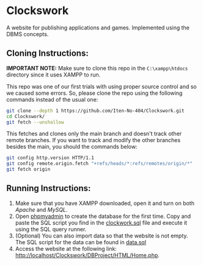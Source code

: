 # Clockswork
A website for publishing applications and games. Implemented using the DBMS concepts.

## Cloning Instructions:
**IMPORTANT NOTE:**
Make sure to clone this repo in the `C:\xampp\htdocs` directory since it uses XAMPP to run.

This repo was one of our first trials with using proper source control and so we caused some errors. So, please clone the repo using the following commands instead of the usual one:
```bash
git clone --depth 1 https://github.com/Iten-No-404/Clockswork.git
cd Clockswork/
git fetch --unshallow
```
This fetches and clones only the main branch and doesn't track other remote branches. 
If you want to track and modify the other branches besides the main, you should the commands below:
```bash
git config http.version HTTP/1.1
git config remote.origin.fetch "+refs/heads/*:refs/remotes/origin/*"
git fetch origin
```

## Running Instructions:
1. Make sure that you have XAMPP downloaded, open it and turn on both _Apache_ and _MySQL_.
2. Open [phpmyadmin](http://127.0.0.1/phpmyadmin/index.php?route=/server/sql) to create the database for the first time. Copy and paste the SQL script you find in the [clockwork.sql](./clockwork.sql) file and execute it using the SQL query runner.
3. (Optional) You can also import data so that the website is not empty. The SQL script for the data can be found in [data.sql](./data.sql)
4. Access the website at the following link: [http://localhost/Clockswork/DBProject/HTML/Home.php](http://localhost/Clockswork/DBProject/HTML/Home.php).